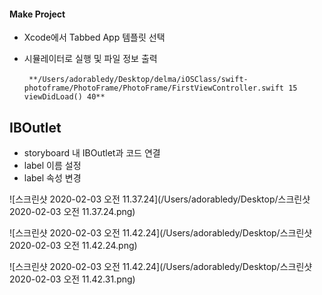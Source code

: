 #### Make Project

- Xcode에서 Tabbed App 템플릿 선택

- 시뮬레이터로 실행 및 파일 정보 출력

  ​	` **/Users/adorabledy/Desktop/delma/iOSClass/swift-photoframe/PhotoFrame/PhotoFrame/FirstViewController.swift 15 viewDidLoad() 40**`

### 

## IBOutlet

- storyboard 내 IBOutlet과 코드 연결
- label 이름 설정
- label 속성 변경



![스크린샷 2020-02-03 오전 11.37.24](/Users/adorabledy/Desktop/스크린샷 2020-02-03 오전 11.37.24.png)

![스크린샷 2020-02-03 오전 11.42.24](/Users/adorabledy/Desktop/스크린샷 2020-02-03 오전 11.42.24.png)

![스크린샷 2020-02-03 오전 11.42.24](/Users/adorabledy/Desktop/스크린샷 2020-02-03 오전 11.42.31.png)



